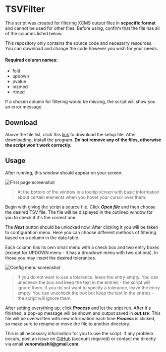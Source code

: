 # TSVFilter

This script was created for filtering XCMS output files in **scpecific format** and cannot be used for other files. Before using, confirm that the file has all of the columns listed below.

This repository only contains the source code and necesarry resources. You can download and change the code however you wish for your needs.

#### Required column names:
* fold
* updown
* pvalue
* mzmed
* rtmed

If a chosen column for filtering would be missing, the script will show you an error message.

## Download

Above the file list, click this [link](https://www.dropbox.com/s/lncfwlog7wqhrbb/tsvfilter1.0-setup.exe?dl=0) to download the setup file. After downloading, install the program. **Do not remove any of the files, otherwise the script won't work correctly.**



## Usage 

After running, this window should appear on your screen.

<!-- Obrazek prvni stranky -->
![First page screenshot](https://imgur.com/0ynJCvZ.png)

> At the bottom of the window is a tooltip screen with basic information about certain elements when you hover your cursor over them.

Begin with giving the script a source file. Click ***Open file*** and then choose the desired TSV file. The file will be displayed in the outlined window for you to check if it's the correct one.

The ***Next*** button should be unlocked now. After clicking it you will be taken to configuration menu. Here you can choose different methods of filtering based on a column in the data table.

Each column has its own small menu with a check box and two entry boxes (except for UPDOWN menu - it has a dropdown menu with two options). In those you may insert the desired tolerances.

![Config menu screenshot](https://imgur.com/wAAMACj.png)

> If you do not want to use a tolerance, leave the entry empty. You can unecheck the box and keep the text in the entries - the script will ignore them.
If you do not want to specify a tolerance, leave the entry empty. You can unecheck the box but keep the text in the entries - the script will ignore them.


After setting everything up, click ***Process*** and let the sript run. After it's finished, a pop-up message will be shown and output saved in ***<span>out.tsv</span>***. This file will be overwritten with new information each time ***Process*** is clicked, so make sure to rename or move the file to another directory.

This is all necessary information for you to use the script. If any problem occurs, post an issue on [GitHub](https://github.com/xdNecron/TSVFilter/issues) (account required) or contact me directly via email **venomdushii<span>@gmail.com</span>**.
